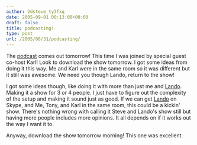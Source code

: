 ```yaml
---
author: 2dsteve_ty3fxq
date: 2005-09-01 00:13:00+00:00
draft: false
title: podcasting!
type: post
url: /2005/08/31/podcasting/
---
```


The [podcast](http://www.steveandlando.com) comes out tomorrow! This time I was joined by special guest co-host Karl! Look to download the show tomorrow. I got some ideas from doing it this way. Me and Karl were in the same room so it was different but it still was awesome. We need you though Lando, return to the show!

I got some ideas though, like doing it with more than just me and [Lando](http://landoman.blogspot.com). Making it a show for 3 or 4 people. I just have to figure out the complexity of the setup and making it sound just as good. If we can get [Lando](http://landoman.blogspot.com) on Skype, and Me, Tony, and Karl in the same room, this could be a kickin' show. There's nothing wrong with calling it Steve and Lando's show still but having more people includes more opinions. It all depends on if it works out the way I want it to.

Anyway, download the show tomorrow morning! This one was excellent.
